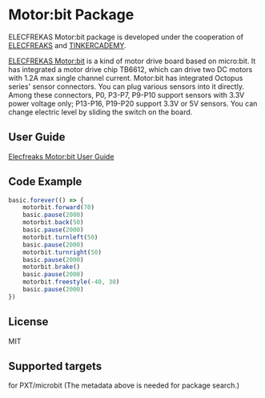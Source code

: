# Motor:bit Package
ELECFREKAS Motor:bit package is developed under the cooperation  of [ELECFREAKS](https://www.elecfreaks.com/) and [TINKERCADEMY](https://tinkercademy.com/).

[ELECFREKAS Motor:bit](http://www.elecfreaks.com/estore/elecfreaks-motor-bit-for-micro-bit.html) is a kind of motor drive board based on micro:bit. It has integrated a motor drive chip TB6612, which can drive two DC motors with 1.2A max single channel current. Motor:bit has integrated Octopus series' sensor connectors. You can plug various sensors into it directly. Among these connectors, P0, P3-P7, P9-P10 support sensors with 3.3V power voltage only; P13-P16, P19-P20 support 3.3V or 5V sensors. You can change electric level by sliding the switch on the board.

## User Guide
[Elecfreaks Motor:bit User Guide](https://www.elecfreaks.com/11703.html)

## Code Example
```JavaScript
basic.forever(() => {
    motorbit.forward(70)
    basic.pause(2000)
    motorbit.back(50)
    basic.pause(2000)
    motorbit.turnleft(50)
    basic.pause(2000)
    motorbit.turnright(50)
    basic.pause(2000)
    motorbit.brake()
    basic.pause(2000)
    motorbit.freestyle(-40, 30)
    basic.pause(2000)
})
```

## License
MIT

## Supported targets
for PXT/microbit (The metadata above is needed for package search.)

